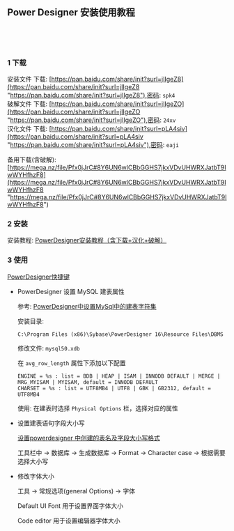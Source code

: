## Power Designer 安装使用教程  

​    

​    

### 1 下载  

安装文件 下载: [https://pan.baidu.com/share/init?surl=jIIgeZ8](https://pan.baidu.com/share/init?surl=jIIgeZ8 "https://pan.baidu.com/share/init?surl=jIIgeZ8"),密码: `spk4`  
破解文件 下载: [https://pan.baidu.com/share/init?surl=jIIgeZO](https://pan.baidu.com/share/init?surl=jIIgeZO "https://pan.baidu.com/share/init?surl=jIIgeZO"),密码: `24xv`  
汉化文件 下载: [https://pan.baidu.com/share/init?surl=pLA4siv](https://pan.baidu.com/share/init?surl=pLA4siv "https://pan.baidu.com/share/init?surl=pLA4siv"),密码: `eaji`  

备用下载(含破解): [https://mega.nz/file/Pfx0jJrC#8Y6UN6wlCBbGGHS7jkxVDvUHWRXJatbT9IwWYHfhzF8](https://mega.nz/file/Pfx0jJrC#8Y6UN6wlCBbGGHS7jkxVDvUHWRXJatbT9IwWYHfhzF8 "https://mega.nz/file/Pfx0jJrC#8Y6UN6wlCBbGGHS7jkxVDvUHWRXJatbT9IwWYHfhzF8")  

### 2 安装  

安装教程: [PowerDesigner安装教程（含下载+汉化+破解）](https://www.fujieace.com/software/powerdesigner.html "https://www.fujieace.com/software/powerdesigner.html")          

### 3 使用  

[PowerDesigner快捷键](https://blog.csdn.net/huang_xw/article/details/5726233 "https://blog.csdn.net/huang_xw/article/details/5726233")  

- PowerDesigner 设置 MySQL 建表属性  

  参考: [PowerDesigner中设置MySql中的建表字符集](https://blog.csdn.net/haobuguo/article/details/8257384 "https://blog.csdn.net/haobuguo/article/details/8257384")  

  安装目录:  

  ```
  C:\Program Files (x86)\Sybase\PowerDesigner 16\Resource Files\DBMS
  ```

  修改文件: `mysql50.xdb`

  在 `avg_row_length` 属性下添加以下配置  

  ```
  ENGINE = %s : list = BDB | HEAP | ISAM | INNODB DEFAULT | MERGE | MRG_MYISAM | MYISAM, default = INNODB DEFAULT 
  CHARSET = %s : list = UTF8MB4 | UTF8 | GBK | GB2312, default = UTF8MB4
  ```

  使用: 在建表时选择 `Physical Options` 栏，选择对应的属性  
  
- 设置建表语句字段大小写  

  [设置powerdesigner 中创建的表名及字段大小写格式](https://blog.csdn.net/qq_35893120/article/details/58607510 "https://blog.csdn.net/qq_35893120/article/details/58607510")  

  工具栏中 -> 数据库 -> 生成数据库 -> Format -> Character case -> 根据需要选择大小写  

- 修改字体大小  

  工具 -> 常规选项(general Options) -> 字体   

  Default UI Font 用于设置界面字体大小    

  Code editor 用于设置编辑器字体大小  

  